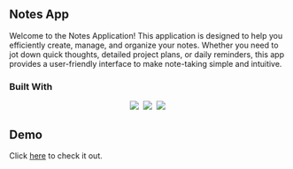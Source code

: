 ## Notes App

Welcome to the Notes Application! This application is designed to help you efficiently create, manage, and organize your notes. Whether you need to jot down quick thoughts, detailed project plans, or daily reminders, this app provides a user-friendly interface to make note-taking simple and intuitive.

### Built With

<p align='center'>
  <img src="https://img.shields.io/badge/code-javascript-informational?style=for-the-badge&logo=javascript&logoColor=white&color=2aa889"/>&nbsp;
  <img src="https://img.shields.io/badge/web-html-informational?style=for-the-badge&logo=html5&logoColor=white&color=2aa889"/>&nbsp;
  <img src="https://img.shields.io/badge/web-css-informational?style=for-the-badge&logo=css3&logoColor=white&color=2aa889"/>&nbsp;
</p>

## Demo

Click [here](https://github.com/Tedd10/notes-app/) to check it out.
